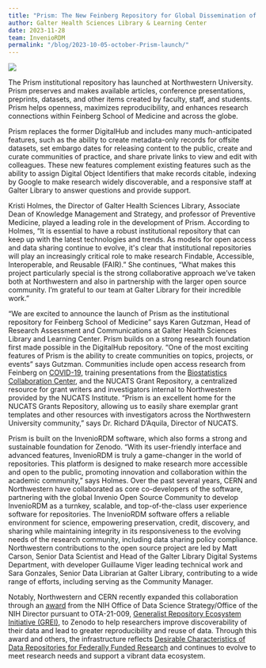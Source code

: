 ```yaml
---
title: "Prism: The New Feinberg Repository for Global Dissemination of Research"
author: Galter Health Sciences Library & Learning Center
date: 2023-11-28
team: InvenioRDM
permalink: "/blog/2023-10-05-october-Prism-launch/"
---
```


![](/assets/images/blog-posts/PrismAnnoucementHeader.png)

The Prism institutional repository has launched at Northwestern University. Prism preserves and makes available articles, conference presentations, preprints, datasets, and other items created by faculty, staff, and students. Prism helps openness, maximizes reproducibility, and enhances research connections within Feinberg School of Medicine and across the globe.
 
Prism replaces the former DigitalHub and includes many much-anticipated features, such as the ability to create metadata-only records for offsite datasets, set embargo dates for releasing content to the public, create and curate communities of practice, and share private links to view and edit with colleagues. These new features complement existing features such as the ability to assign Digital Object Identifiers that make records citable, indexing by Google to make research widely discoverable, and a responsive staff at Galter Library to answer questions and provide support.

Kristi Holmes, the Director of Galter Health Sciences Library, Associate Dean of Knowledge Management and Strategy, and professor of Preventive Medicine, played a leading role in the development of Prism. According to Holmes, “It is essential to have a robust institutional repository that can keep up with the latest technologies and trends. As models for open access and data sharing continue to evolve, it's clear that institutional repositories will play an increasingly critical role to make research Findable, Accessible, Interoperable, and Reusable (FAIR).” She continues, “What makes this project particularly special is the strong collaborative approach we’ve taken both at Northwestern and also in partnership with the larger open source community. I’m grateful to our team at Galter Library for their incredible work.”

“We are excited to announce the launch of Prism as the institutional repository for Feinberg School of Medicine” says Karen Gutzman, Head of Research Assessment and Communications at Galter Health Sciences Library and Learning Center. Prism builds on a strong research foundation first made possible in the DigitalHub repository. “One of the most exciting features of Prism is the ability to create communities on topics, projects, or events” says Gutzman. Communities include open access research from Feinberg on [COVID-19](https://prism.northwestern.edu/communities/covid-19-community?q=&l=list&p=1&s=10&sort=newest), training presentations from the [Biostatistics Collaboration Center](https://prism.northwestern.edu/communities/biostatistics-collaboration-center-lecture-series?q=&l=list&p=1&s=10&sort=newest), and the NUCATS Grant Repository, a centralized resource for grant writers and investigators internal to Northwestern provided by the NUCATS Institute. “Prism is an excellent home for the NUCATS Grants Repository, allowing us to easily share exemplar grant templates and other resources with investigators across the Northwestern University community,” says Dr. Richard D’Aquila, Director of NUCATS.

Prism is built on the InvenioRDM software, which also forms a strong and sustainable foundation for Zenodo. “With its user-friendly interface and advanced features, InvenioRDM is truly a game-changer in the world of repositories. This platform is designed to make research more accessible and open to the public, promoting innovation and collaboration within the academic community,” says Holmes. Over the past several years, CERN and Northwestern have collaborated as core co-developers of the software, partnering with the global Invenio Open Source Community to develop InvenioRDM as a turnkey, scalable, and top-of-the-class user experience software for repositories. The InvenioRDM software offers a reliable environment for science, empowering preservation, credit, discovery, and sharing while maintaining integrity in its responsiveness to the evolving needs of the research community, including data sharing policy compliance. Northwestern contributions to the open source project are led by Matt Carson, Senior Data Scientist and Head of the Galter Library Digital Systems Department, with developer Guillaume Viger leading technical work and Sara Gonzales, Senior Data Librarian at Galter Library, contributing to a wide range of efforts, including serving as the Community Manager.

Notably, Northwestern and CERN recently expanded this collaboration through an [award](https://blog.zenodo.org/2022/09/30/2022-09-30-northwestern-cern-join-nih-in-enhancing-access-to-biomedical-research/) from the NIH Office of Data Science Strategy/Office of the NIH Director pursuant to OTA-21-009, [Generalist Repository Ecosystem Initiative (GREI)](https://datascience.nih.gov/data-ecosystem/generalist-repository-ecosystem-initiative), to Zenodo to help researchers improve discoverability of their data and lead to greater reproducibility and reuse of data. Through this award and others, the infrastructure reflects [Desirable Characteristics of Data Repositories for Federally Funded Research]( https://www.whitehouse.gov/ostp/news-updates/2022/05/30/nstc-desirable-characteristics-of-data-repositories-for-federally-funded-research/) and continues to evolve to meet research needs and support a vibrant data ecosystem.